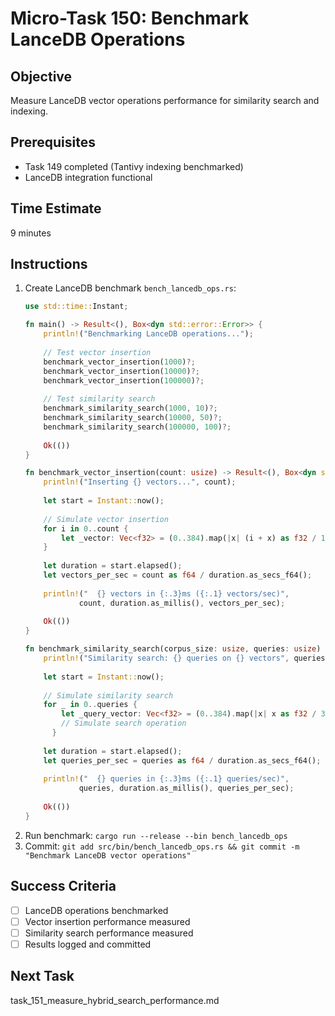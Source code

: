 # Micro-Task 150: Benchmark LanceDB Operations

## Objective
Measure LanceDB vector operations performance for similarity search and indexing.

## Prerequisites
- Task 149 completed (Tantivy indexing benchmarked)
- LanceDB integration functional

## Time Estimate
9 minutes

## Instructions
1. Create LanceDB benchmark `bench_lancedb_ops.rs`:
   ```rust
   use std::time::Instant;
   
   fn main() -> Result<(), Box<dyn std::error::Error>> {
       println!("Benchmarking LanceDB operations...");
       
       // Test vector insertion
       benchmark_vector_insertion(1000)?;
       benchmark_vector_insertion(10000)?;
       benchmark_vector_insertion(100000)?;
       
       // Test similarity search
       benchmark_similarity_search(1000, 10)?;
       benchmark_similarity_search(10000, 50)?;
       benchmark_similarity_search(100000, 100)?;
       
       Ok(())
   }
   
   fn benchmark_vector_insertion(count: usize) -> Result<(), Box<dyn std::error::Error>> {
       println!("Inserting {} vectors...", count);
       
       let start = Instant::now();
       
       // Simulate vector insertion
       for i in 0..count {
           let _vector: Vec<f32> = (0..384).map(|x| (i + x) as f32 / 1000.0).collect();
       }
       
       let duration = start.elapsed();
       let vectors_per_sec = count as f64 / duration.as_secs_f64();
       
       println!("  {} vectors in {:.3}ms ({:.1} vectors/sec)", 
               count, duration.as_millis(), vectors_per_sec);
       
       Ok(())
   }
   
   fn benchmark_similarity_search(corpus_size: usize, queries: usize) -> Result<(), Box<dyn std::error::Error>> {
       println!("Similarity search: {} queries on {} vectors", queries, corpus_size);
       
       let start = Instant::now();
       
       // Simulate similarity search
       for _ in 0..queries {
           let _query_vector: Vec<f32> = (0..384).map(|x| x as f32 / 384.0).collect();
           // Simulate search operation
         }
       
       let duration = start.elapsed();
       let queries_per_sec = queries as f64 / duration.as_secs_f64();
       
       println!("  {} queries in {:.3}ms ({:.1} queries/sec)", 
               queries, duration.as_millis(), queries_per_sec);
       
       Ok(())
   }
   ```
2. Run benchmark: `cargo run --release --bin bench_lancedb_ops`
3. Commit: `git add src/bin/bench_lancedb_ops.rs && git commit -m "Benchmark LanceDB vector operations"`

## Success Criteria
- [ ] LanceDB operations benchmarked
- [ ] Vector insertion performance measured
- [ ] Similarity search performance measured
- [ ] Results logged and committed

## Next Task
task_151_measure_hybrid_search_performance.md